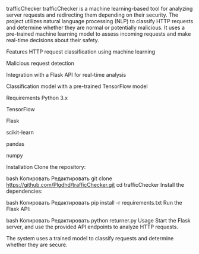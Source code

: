 trafficChecker
trafficChecker is a machine learning-based tool for analyzing server requests and redirecting them depending on their security. The project utilizes natural language processing (NLP) to classify HTTP requests and determine whether they are normal or potentially malicious. It uses a pre-trained machine learning model to assess incoming requests and make real-time decisions about their safety.

Features
HTTP request classification using machine learning

Malicious request detection

Integration with a Flask API for real-time analysis

Classification model with a pre-trained TensorFlow model

Requirements
Python 3.x

TensorFlow

Flask

scikit-learn

pandas

numpy

Installation
Clone the repository:

bash
Копировать
Редактировать
git clone https://github.com/Plgdhd/trafficChecker.git
cd trafficChecker
Install the dependencies:

bash
Копировать
Редактировать
pip install -r requirements.txt
Run the Flask API:

bash
Копировать
Редактировать
python returner.py
Usage
Start the Flask server, and use the provided API endpoints to analyze HTTP requests.

The system uses a trained model to classify requests and determine whether they are secure.
